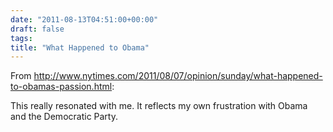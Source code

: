 ```yaml
---
date: "2011-08-13T04:51:00+00:00"
draft: false
tags: 
title: "What Happened to Obama"
---
```

From http://www.nytimes.com/2011/08/07/opinion/sunday/what-happened-to-obamas-passion.html:

This really resonated with me. It reflects my own frustration with Obama and the Democratic Party.
